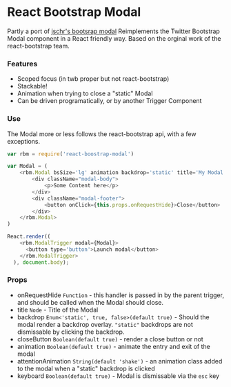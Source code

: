 React Bootstrap Modal
===================================

Partly a port of [jschr's bootsrap modal](https://github.com/jschr/bootstrap-modal/) Reimplements the Twitter Bootstrap Modal component in a React friendly way. Based on the orginal work of the react-bootstrap team.

### Features

- Scoped focus (in twb proper but not react-bootstrap)
- Stackable!
- Animation when trying to close a "static" Modal
- Can be driven programatically, or by another Trigger Component


### Use

The Modal more or less follows the react-bootstrap api, with a few exceptions.

```javascript
var rbm = require('react-boostrap-modal')

var Modal = (
    <rbm.Modal bsSize='lg' animation backdrop='static' title='My Modal'>
        <div className="modal-body">
            <p>Some Content here</p>
        </div>
        <div className="modal-footer">
            <button onClick={this.props.onRequestHide}>Close</button>
        </div>
    </rbm.Modal>
)

React.render((
    <rbm.ModalTrigger modal={Modal}>
      <button type='button'>Launch modal</button>
    </rbm.ModalTrigger>
  ), document.body);

```

### Props

- onRequestHide `Function` - this handler is passed in by the parent trigger, and should be called when the Modal should close.
- title `Node` - Title of the Modal
- backdrop `Enum<'static', true, false>(default true)` - Should the modal render a backdrop overlay. `"static"` backdrops are not dismissable by clicking the backdrop.
- closeButton `Boolean(default true)` - render a close button or not
- animation `Boolean(default true)` - animate the entry and exit of the modal
- attentionAnimation `String(default 'shake')` - an animation class added to the modal when a "static" backdrop is clicked
- keyboard `Boolean(default true)` - Modal is dismissable via the `esc` key
